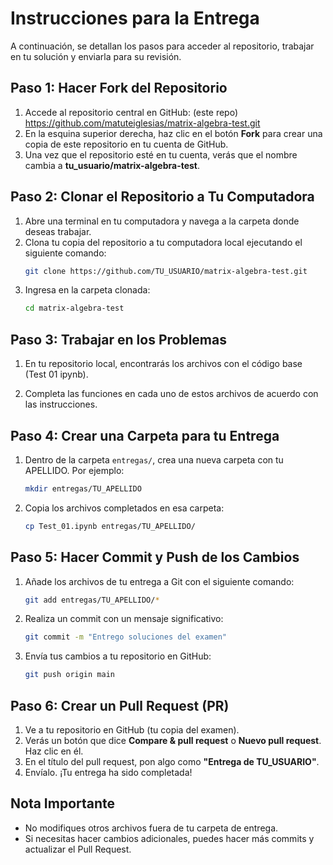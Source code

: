 
# **Instrucciones para la Entrega**

A continuación, se detallan los pasos para acceder al repositorio, trabajar en tu solución y enviarla para su revisión.

## **Paso 1: Hacer Fork del Repositorio**

1. Accede al repositorio central en GitHub: (este repo) https://github.com/matuteiglesias/matrix-algebra-test.git
2. En la esquina superior derecha, haz clic en el botón **Fork** para crear una copia de este repositorio en tu cuenta de GitHub.
3. Una vez que el repositorio esté en tu cuenta, verás que el nombre cambia a **tu_usuario/matrix-algebra-test**.

## **Paso 2: Clonar el Repositorio a Tu Computadora**

1. Abre una terminal en tu computadora y navega a la carpeta donde deseas trabajar.
2. Clona tu copia del repositorio a tu computadora local ejecutando el siguiente comando:
   ```bash
   git clone https://github.com/TU_USUARIO/matrix-algebra-test.git
   ```
3. Ingresa en la carpeta clonada:
   ```bash
   cd matrix-algebra-test
   ```

## **Paso 3: Trabajar en los Problemas**

1. En tu repositorio local, encontrarás los archivos con el código base (Test 01 ipynb).

2. Completa las funciones en cada uno de estos archivos de acuerdo con las instrucciones.

## **Paso 4: Crear una Carpeta para tu Entrega**

1. Dentro de la carpeta `entregas/`, crea una nueva carpeta con tu APELLIDO. Por ejemplo:
   ```bash
   mkdir entregas/TU_APELLIDO
   ```

2. Copia los archivos completados en esa carpeta:
   ```bash
   cp Test_01.ipynb entregas/TU_APELLIDO/
   ```

## **Paso 5: Hacer Commit y Push de los Cambios**

1. Añade los archivos de tu entrega a Git con el siguiente comando:
   ```bash
   git add entregas/TU_APELLIDO/*
   ```

2. Realiza un commit con un mensaje significativo:
   ```bash
   git commit -m "Entrego soluciones del examen"
   ```

3. Envía tus cambios a tu repositorio en GitHub:
   ```bash
   git push origin main
   ```

## **Paso 6: Crear un Pull Request (PR)**

1. Ve a tu repositorio en GitHub (tu copia del examen).
2. Verás un botón que dice **Compare & pull request** o **Nuevo pull request**. Haz clic en él.
3. En el título del pull request, pon algo como **"Entrega de TU_USUARIO"**.
4. Envíalo. ¡Tu entrega ha sido completada!

## **Nota Importante**

- No modifiques otros archivos fuera de tu carpeta de entrega.
- Si necesitas hacer cambios adicionales, puedes hacer más commits y actualizar el Pull Request.

